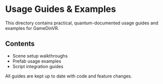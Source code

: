 # Usage Guides & Examples

This directory contains practical, quantum-documented usage guides and examples for GameDinVR.

## Contents
- Scene setup walkthroughs
- Prefab usage examples
- Script integration guides

All guides are kept up to date with code and feature changes. 